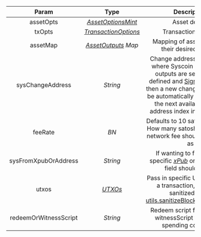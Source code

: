 |              Param               |   Type    |                         Description                          | Required |
| :------------------------------: | :-------: | :----------------------------------------------------------: | :------: |
| assetOpts | [*AssetOptionsMint*](/docs/dev-resources/documentation/javascript-sdk-ref/types#assetoptionsmint) |                        Asset details                         | no |
|   txOpts   | [*TransactionOptions*](/docs/dev-resources/documentation/javascript-sdk-ref/types#transactionoptions)  |                     Transaction options                      | no |
| assetMap |   [*AssetOutputs*](/docs/dev-resources/documentation/javascript-sdk-ref/types#assetoutputs) *Map*   |        Mapping of asset GUIDs to their desired outputs         |    yes     |
|         sysChangeAddress         | *String*  | Change address if defined is where Syscoin only change outputs are sent to. If not defined and [Signer](/docs/dev-resources/documentation/javascript-sdk-ref/utils#Signer) is defined then a new change address will be automatically created using the next available change address index in the [HD path](https://learnmeabitcoin.com/technical/derivation-paths) | no |
|             feeRate              |   *BN*    | Defaults to 10 satoshi per byte. How many satoshi per byte the network fee should be paid out as | no |
|       sysFromXpubOrAddress       | *String*  | If wanting to fund from a specific [*xPub*](/docs/dev-resources/documentation/javascript-sdk-ref/types#xpub) or address this field should be set | no |
|    utxos    | [*UTXOs*](/docs/dev-resources/documentation/javascript-sdk-ref/types#utxos) | Pass in specific UTXOs to fund a transaction, should be sanitized using <a href="/docs/dev-resources/documentation/javascript-sdk-ref/utils#sanitizeblockbookutxos">utils.sanitizeBlockbookUTXOs()</a> | no |
| redeemOrWitnessScript | *String* | Redeem script for P2SH and witnessScript for P2WSH spending conditions | no |
